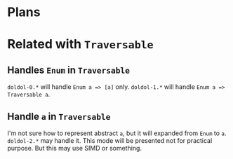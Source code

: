 Plans
====

# Related with `Traversable`

## Handles `Enum` in `Traversable`

`doldol-0.*` will handle `Enum a => [a]` only.
`doldol-1.*` will handle `Enum a => Traversable a`.

## Handle `a` in `Traversable`

I'm not sure how to represent abstract `a`, but it will expanded from `Enum` to `a`.
`doldol-2.*` may handle it.
This mode will be presented not for practical purpose. But this may use SIMD or something.
